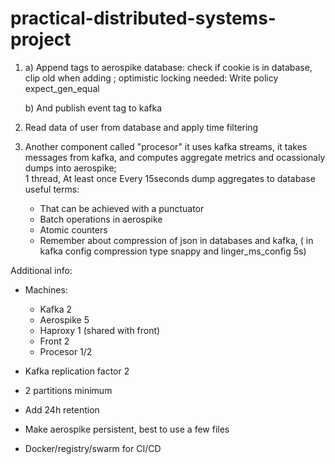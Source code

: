 # practical-distributed-systems-project


1. 
    a) Append tags to aerospike database: check if cookie is in database, clip old when adding
; optimistic locking needed: Write policy expect_gen_equal

    b) And publish event tag to kafka

2. Read data of user from database and apply time filtering

3. Another component called "procesor" it uses kafka streams, it takes messages from kafka, and computes aggregate metrics and ocassionaly dumps into aerospike; \
1 thread, At least once
Every 15seconds dump aggregates to database \
useful terms:
    - That can be achieved with a punctuator
    - Batch operations in aerospike
    - Atomic counters
    - Remember about compression of json in databases and kafka, ( in kafka config compression type snappy  and linger_ms_config 5s)


Additional info:
- Machines:
    - Kafka 2
    - Aerospike 5
    - Haproxy 1 (shared with front)
    - Front 2
    - Procesor 1/2

- Kafka replication factor 2
- 2 partitions minimum
- Add  24h retention

- Make aerospike persistent, best to use a few files

- Docker/registry/swarm for CI/CD
